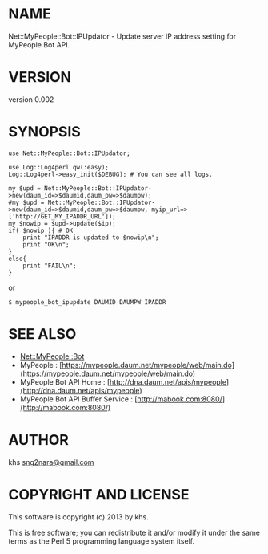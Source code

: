 # NAME

Net::MyPeople::Bot::IPUpdator - Update server IP address setting for MyPeople Bot API. 

# VERSION

version 0.002

# SYNOPSIS

	use Net::MyPeople::Bot::IPUpdator;

	use Log::Log4perl qw(:easy);
	Log::Log4perl->easy_init($DEBUG); # You can see all logs.

	my $upd = Net::MyPeople::Bot::IPUpdator->new(daum_id=>$daumid,daum_pw=>$daumpw);
	#my $upd = Net::MyPeople::Bot::IPUpdator->new(daum_id=>$daumid,daum_pw=>$daumpw, myip_url=>['http://GET_MY_IPADDR_URL']);
	my $nowip = $upd->update($ip);
	if( $nowip ){ # OK
		print "IPADDR is updated to $nowip\n";
		print "OK\n";
	}
	else{
		print "FAIL\n";
	}

or

	$ mypeople_bot_ipupdate DAUMID DAUMPW IPADDR

# SEE ALSO

- [Net::MyPeople::Bot](http://search.cpan.org/perldoc?Net::MyPeople::Bot)
- MyPeople : [https://mypeople.daum.net/mypeople/web/main.do](https://mypeople.daum.net/mypeople/web/main.do)
- MyPeople Bot API Home : [http://dna.daum.net/apis/mypeople](http://dna.daum.net/apis/mypeople)
- MyPeople Bot API Buffer Service : [http://mabook.com:8080/](http://mabook.com:8080/)

# AUTHOR

khs <sng2nara@gmail.com>

# COPYRIGHT AND LICENSE

This software is copyright (c) 2013 by khs.

This is free software; you can redistribute it and/or modify it under
the same terms as the Perl 5 programming language system itself.
